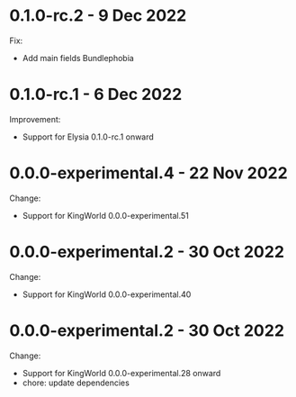 # 0.1.0-rc.2 - 9 Dec 2022
Fix:
- Add main fields Bundlephobia

# 0.1.0-rc.1 - 6 Dec 2022
Improvement:
- Support for Elysia 0.1.0-rc.1 onward

# 0.0.0-experimental.4 - 22 Nov 2022
Change:
- Support for KingWorld 0.0.0-experimental.51

# 0.0.0-experimental.2 - 30 Oct 2022
Change:
- Support for KingWorld 0.0.0-experimental.40

# 0.0.0-experimental.2 - 30 Oct 2022
Change:
- Support for KingWorld 0.0.0-experimental.28 onward
- chore: update dependencies
